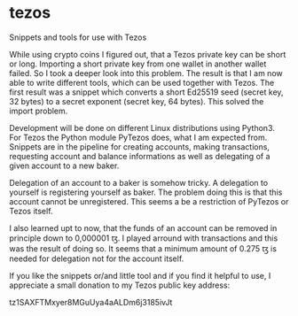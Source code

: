 # tezos
Snippets and tools for use with Tezos

While using crypto coins I figured out, that a Tezos private key can be short or long. Importing a short private key from one wallet in another wallet failed. So I took a deeper look into this problem. The result is that I am now able to write different tools, which can be used together with Tezos. The first result was a snippet which converts a short Ed25519 seed (secret key, 32 bytes) to a secret exponent (secret key, 64 bytes). This solved the import problem.

Development will be done on different Linux distributions using Python3. For Tezos the Python module PyTezos does, what I am expected from. Snippets are in the pipeline for creating accounts, making transactions, requesting account and balance informations as well as delegating of a given account to a new baker.

Delegation of an account to a baker is somehow tricky. A delegation to yourself is registering yourself as baker. The problem doing this is that this account cannot be unregistered. This seems a be a restriction of PyTezos or Tezos itself.

I also learned upt to now, that the funds of an account can be removed in principle down to 0,000001 ꜩ. I played arround with transactions and this was the result of doing so. It seems that a minimum amount of 0.275 ꜩ is needed for delegation not for the account itself.

If you like the snippets or/and little tool and if you find it helpful to use, I appreciate a small donation to my Tezos public key address:

tz1SAXFTMxyer8MGuUya4aALDm6j3185ivJt 
